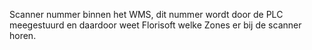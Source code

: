 Scanner nummer binnen het WMS, dit nummer wordt door de PLC meegestuurd en daardoor weet Florisoft welke Zones er bij de scanner horen.
